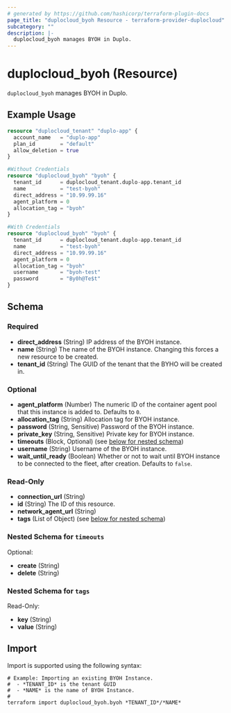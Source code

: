 ```yaml
---
# generated by https://github.com/hashicorp/terraform-plugin-docs
page_title: "duplocloud_byoh Resource - terraform-provider-duplocloud"
subcategory: ""
description: |-
  duplocloud_byoh manages BYOH in Duplo.
---
```


# duplocloud_byoh (Resource)

`duplocloud_byoh` manages BYOH in Duplo.

## Example Usage

```terraform
resource "duplocloud_tenant" "duplo-app" {
  account_name   = "duplo-app"
  plan_id        = "default"
  allow_deletion = true
}

#Without Credentials
resource "duplocloud_byoh" "byoh" {
  tenant_id      = duplocloud_tenant.duplo-app.tenant_id
  name           = "test-byoh"
  direct_address = "10.99.99.16"
  agent_platform = 0
  allocation_tag = "byoh"
}

#With Credentials
resource "duplocloud_byoh" "byoh" {
  tenant_id      = duplocloud_tenant.duplo-app.tenant_id
  name           = "test-byoh"
  direct_address = "10.99.99.16"
  agent_platform = 0
  allocation_tag = "byoh"
  username       = "byoh-test"
  password       = "By0h@Te$t"
}
```

<!-- schema generated by tfplugindocs -->
## Schema

### Required

- **direct_address** (String) IP address of the BYOH instance.
- **name** (String) The name of the BYOH instance. Changing this forces a new resource to be created.
- **tenant_id** (String) The GUID of the tenant that the BYHO will be created in.

### Optional

- **agent_platform** (Number) The numeric ID of the container agent pool that this instance is added to. Defaults to `0`.
- **allocation_tag** (String) Allocation tag for BYOH instance.
- **password** (String, Sensitive) Password of the BYOH instance.
- **private_key** (String, Sensitive) Private key for BYOH instance.
- **timeouts** (Block, Optional) (see [below for nested schema](#nestedblock--timeouts))
- **username** (String) Username of the BYOH instance.
- **wait_until_ready** (Boolean) Whether or not to wait until BYOH instance to be connected to the fleet, after creation. Defaults to `false`.

### Read-Only

- **connection_url** (String)
- **id** (String) The ID of this resource.
- **network_agent_url** (String)
- **tags** (List of Object) (see [below for nested schema](#nestedatt--tags))

<a id="nestedblock--timeouts"></a>
### Nested Schema for `timeouts`

Optional:

- **create** (String)
- **delete** (String)


<a id="nestedatt--tags"></a>
### Nested Schema for `tags`

Read-Only:

- **key** (String)
- **value** (String)

## Import

Import is supported using the following syntax:

```shell
# Example: Importing an existing BYOH Instance.
#  - *TENANT_ID* is the tenant GUID
#  - *NAME* is the name of BYOH Instance.
#
terraform import duplocloud_byoh.byoh *TENANT_ID*/*NAME*
```
